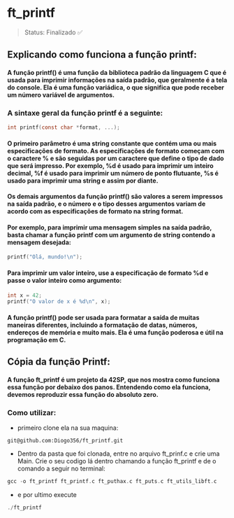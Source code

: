 <h1>ft_printf</h1>

> Status: Finalizado ✅

<h2>Explicando como funciona a função printf:</h2>

#### A função printf() é uma função da biblioteca padrão da linguagem C que é usada para imprimir informações na saída padrão, que geralmente é a tela do console. Ela é uma função variádica, o que significa que pode receber um número variável de argumentos.

### A sintaxe geral da função printf é a seguinte:
```C
int printf(const char *format, ...);
```
#### O primeiro parâmetro é uma string constante que contém uma ou mais especificações de formato. As especificações de formato começam com o caractere % e são seguidas por um caractere que define o tipo de dado que será impresso. Por exemplo, %d é usado para imprimir um inteiro decimal, %f é usado para imprimir um número de ponto flutuante, %s é usado para imprimir uma string e assim por diante.

#### Os demais argumentos da função printf() são valores a serem impressos na saída padrão, e o número e o tipo desses argumentos variam de acordo com as especificações de formato na string format.

#### Por exemplo, para imprimir uma mensagem simples na saída padrão, basta chamar a função printf com um argumento de string contendo a mensagem desejada:
```C
printf("Olá, mundo!\n");
```

#### Para imprimir um valor inteiro, use a especificação de formato %d e passe o valor inteiro como argumento:
```C
int x = 42;
printf("O valor de x é %d\n", x);
```
#### A função printf() pode ser usada para formatar a saída de muitas maneiras diferentes, incluindo a formatação de datas, números, endereços de memória e muito mais. Ela é uma função poderosa e útil na programação em C.

<h2>Cópia da função Printf:</h2>

#### A função ft_printf é um projeto da 42SP, que nos mostra como funciona essa função por debaixo dos panos. Entendendo como ela funciona, devemos reproduzir essa função do absoluto zero.

### Como utilizar:

+ primeiro clone ela na sua maquina:
```git
git@github.com:Diogo356/ft_printf.git
```

+ Dentro da pasta que foi clonada, entre no arquivo ft_prinf.c e crie uma Main. Crie o seu codigo lá dentro chamando a função ft_printf e de o comando a seguir no  terminal:
```C
gcc -o ft_printf ft_printf.c ft_puthax.c ft_puts.c ft_utils_libft.c
```
+ e por ultimo execute 
```C
./ft_printf
```

